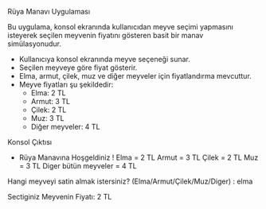 Rüya Manavı Uygulaması

Bu uygulama, konsol ekranında kullanıcıdan meyve seçimi yapmasını isteyerek seçilen meyvenin fiyatını gösteren basit bir manav simülasyonudur.

- Kullanıcıya konsol ekranında meyve seçeneği sunar.
- Seçilen meyveye göre fiyat gösterir.
- Elma, armut, çilek, muz ve diğer meyveler için fiyatlandırma mevcuttur.
- Meyve fiyatları şu şekildedir:
  - Elma: 2 TL
  - Armut: 3 TL
  - Çilek: 2 TL
  - Muz: 3 TL
  - Diğer meyveler: 4 TL

 Konsol Çıktısı
 
- Rüya Manavına Hoşgeldiniz !
Elma  = 2 TL
Armut  = 3 TL
Çilek  = 2 TL
Muz  = 3 TL
Diger bütün meyveler  = 4 TL

Hangi meyveyi satin almak istersiniz?
(Elma/Armut/Çilek/Muz/Diger) : elma

Sectiginiz Meyvenin Fiyatı: 2 TL
